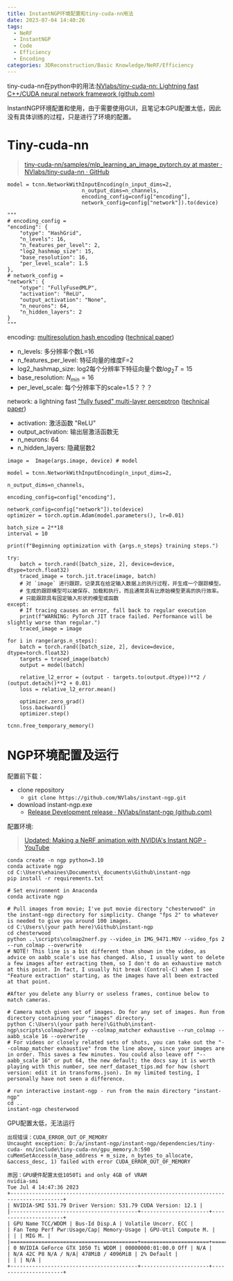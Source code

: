 ```yaml
---
title: InstantNGP环境配置和tiny-cuda-nn用法
date: 2023-07-04 14:40:26
tags:
  - NeRF
  - InstantNGP
  - Code
  - Efficiency
  - Encoding
categories: 3DReconstruction/Basic Knowledge/NeRF/Efficiency
---
```


tiny-cuda-nn在python中的用法:[NVlabs/tiny-cuda-nn: Lightning fast C++/CUDA neural network framework (github.com)](https://github.com/nvlabs/tiny-cuda-nn#pytorch-extension)

InstantNGP环境配置和使用，由于需要使用GUI，且笔记本GPU配置太低，因此没有具体训练的过程，只是进行了环境的配置。

<!-- more -->

# Tiny-cuda-nn

>[tiny-cuda-nn/samples/mlp_learning_an_image_pytorch.py at master · NVlabs/tiny-cuda-nn · GitHub](https://github.com/nvlabs/tiny-cuda-nn/blob/master/samples/mlp_learning_an_image_pytorch.py)

```
model = tcnn.NetworkWithInputEncoding(n_input_dims=2, 
                        n_output_dims=n_channels, 
                        encoding_config=config["encoding"], 
                        network_config=config["network"]).to(device)

"""
# encoding_config = 
"encoding": {
    "otype": "HashGrid",
    "n_levels": 16,
    "n_features_per_level": 2,
    "log2_hashmap_size": 15,
    "base_resolution": 16,
    "per_level_scale": 1.5
},
# network_config = 
"network": {
    "otype": "FullyFusedMLP",
    "activation": "ReLU",
    "output_activation": "None",
    "n_neurons": 64,
    "n_hidden_layers": 2
}
"""
```

encoding: [multiresolution hash encoding](https://raw.githubusercontent.com/NVlabs/tiny-cuda-nn/master/data/readme/multiresolution-hash-encoding-diagram.png) ([technical paper](https://nvlabs.github.io/instant-ngp/assets/mueller2022instant.pdf))
- n_levels: 多分辨率个数L=16
- n_features_per_level: 特征向量的维度F=2
- log2_hashmap_size: log2每个分辨率下特征向量个数$log_{2}T=15$
- base_resolution: $N_{min} = 16$
- per_level_scale: 每个分辨率下的scale=1.5？？？

network: a lightning fast ["fully fused" multi-layer perceptron](https://raw.githubusercontent.com/NVlabs/tiny-cuda-nn/master/data/readme/fully-fused-mlp-diagram.png) ([technical paper](https://tom94.net/data/publications/mueller21realtime/mueller21realtime.pdf))
- activation: 激活函数 "ReLU"
- output_activation: 输出层激活函数无
- n_neurons: 64
- n_hidden_layers: 隐藏层数2

```
image =  Image(args.image, device) # model

model = tcnn.NetworkWithInputEncoding(n_input_dims=2, 
                                                                    n_output_dims=n_channels, 
                                                                    encoding_config=config["encoding"], 
                                                                    network_config=config["network"]).to(device)
optimizer = torch.optim.Adam(model.parameters(), lr=0.01)

batch_size = 2**18
interval = 10

print(f"Beginning optimization with {args.n_steps} training steps.")

try:
    batch = torch.rand([batch_size, 2], device=device, dtype=torch.float32)
    traced_image = torch.jit.trace(image, batch) 
    # 对 `image` 进行跟踪，记录其在给定输入数据上的执行过程，并生成一个跟踪模型。
    # 生成的跟踪模型可以被保存、加载和执行，而且通常具有比原始模型更高的执行效率。
    # 只能跟踪具有固定输入形状的模型或函数
except:
    # If tracing causes an error, fall back to regular execution
    print(f"WARNING: PyTorch JIT trace failed. Performance will be slightly worse than regular.")
    traced_image = image

for i in range(args.n_steps):
    batch = torch.rand([batch_size, 2], device=device, dtype=torch.float32)
    targets = traced_image(batch)
    output = model(batch)

    relative_l2_error = (output - targets.to(output.dtype))**2 / (output.detach()**2 + 0.01)
    loss = relative_l2_error.mean()

    optimizer.zero_grad()
    loss.backward()
    optimizer.step()

tcnn.free_temporary_memory()
```

# NGP环境配置及运行

配置前下载：

- clone repository 
    - `git clone https://github.com/NVlabs/instant-ngp.git`
- download instant-ngp.exe
    - [Release Development release · NVlabs/instant-ngp (github.com)](https://github.com/NVlabs/instant-ngp/releases/tag/continuous)

配置环境:

>[Updated: Making a NeRF animation with NVIDIA's Instant NGP - YouTube](https://www.youtube.com/watch?v=3TWxO1PftMc)

```
conda create -n ngp python=3.10 
conda activate ngp 
cd C:\Users\ehaines\Documents\_documents\Github\instant-ngp 
pip install -r requirements.txt
```

```
# Set environment in Anaconda
conda activate ngp

# Pull images from movie; I've put movie directory "chesterwood" in the instant-ngp directory for simplicity. Change "fps 2" to whatever is needed to give you around 100 images.
cd C:\Users\(your path here)\Github\instant-ngp
cd chesterwood
python ..\scripts\colmap2nerf.py --video_in IMG_9471.MOV --video_fps 2 --run_colmap --overwrite
# NOTE! This line is a bit different than shown in the video, as advice on aabb_scale's use has changed. Also, I usually want to delete a few images after extracting them, so I don't do an exhaustive match at this point. In fact, I usually hit break (Control-C) when I see "Feature extraction" starting, as the images have all been extracted at that point.

#After you delete any blurry or useless frames, continue below to match cameras.

# Camera match given set of images. Do for any set of images. Run from directory containing your "images" directory.
python C:\Users\(your path here)\Github\instant-ngp\scripts\colmap2nerf.py --colmap_matcher exhaustive --run_colmap --aabb_scale 16 --overwrite
# For videos or closely related sets of shots, you can take out the "--colmap_matcher exhaustive" from the line above, since your images are in order. This saves a few minutes. You could also leave off "--aabb_scale 16" or put 64, the new default; the docs say it is worth playing with this number, see nerf_dataset_tips.md for how (short version: edit it in transforms.json). In my limited testing, I personally have not seen a difference.

# run interactive instant-ngp - run from the main directory "instant-ngp"
cd ..
instant-ngp chesterwood
```

GPU配置太低，无法运行

```
出现错误：CUDA_ERROR_OUT_OF_MEMORY
Uncaught exception: D:/a/instant-ngp/instant-ngp/dependencies/tiny-cuda- nn/include\tiny-cuda-nn/gpu_memory.h:590 cuMemSetAccess(m_base_address + m_size, n_bytes_to_allocate, &access_desc, 1) failed with error CUDA_ERROR_OUT_OF_MEMORY

原因：GPU硬件配置太低1050Ti and only 4GB of VRAM
nvidia-smi  
Tue Jul 4 14:47:36 2023  
+---------------------------------------------------------------------------------------+  
| NVIDIA-SMI 531.79 Driver Version: 531.79 CUDA Version: 12.1 |  
|-----------------------------------------+----------------------+----------------------+  
| GPU Name TCC/WDDM | Bus-Id Disp.A | Volatile Uncorr. ECC |  
| Fan Temp Perf Pwr:Usage/Cap| Memory-Usage | GPU-Util Compute M. |  
| | | MIG M. |  
|=========================================+======================+======================|  
| 0 NVIDIA GeForce GTX 1050 Ti WDDM | 00000000:01:00.0 Off | N/A |  
| N/A 42C P8 N/A / N/A| 478MiB / 4096MiB | 2% Default |  
| | | N/A |  
+-----------------------------------------+----------------------+----------------------+
```

